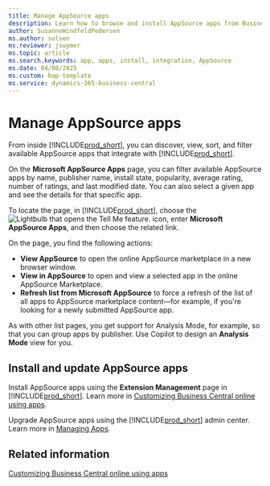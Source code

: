 ```yaml
---
title: Manage AppSource apps
description: Learn how to browse and install AppSource apps from Business Central.
author: SusanneWindfeldPedersen
ms.author: solsen
ms.reviewer: jswymer
ms.topic: article
ms.search.keywords: app, apps, install, integration, AppSource
ms.date: 04/08/2025
ms.custom: bap-template
ms.service: dynamics-365-business-central
---
```


# Manage AppSource apps
 
From inside [!INCLUDE[prod_short](includes/prod_short.md)], you can discover, view, sort, and filter available AppSource apps that integrate with [!INCLUDE[prod_short](includes/prod_short.md)].

On the **Microsoft AppSource Apps** page, you can filter available AppSource apps by name, publisher name, install state, popularity, average rating, number of ratings, and last modified date. You can also select a given app and see the details for that specific app.

To locate the page, in [!INCLUDE[prod_short](includes/prod_short.md)], choose the ![Lightbulb that opens the Tell Me feature.](media/ui-search/search_small.png "Tell me what you want to do") icon, enter **Microsoft AppSource Apps**, and then choose the related link.

On the page, you find the following actions:

- **View AppSource** to open the online AppSource marketplace in a new browser window. 
- **View in AppSource** to open and view a selected app in the online AppSource Marketplace. 
- **Refresh list from Microsoft AppSource** to force a refresh of the list of all apps to AppSource marketplace content—for example, if you're looking for a newly submitted AppSource app.

As with other list pages, you get support for Analysis Mode, for example, so that you can group apps by publisher. Use Copilot to design an **Analysis Mode** view for you.

## Install and update AppSource apps

Install AppSource apps using the **Extension Management** page in [!INCLUDE[prod_short](includes/prod_short.md)]. Learn more in [Customizing Business Central online using apps](ui-extensions.md).  

Upgrade AppSource apps using the [!INCLUDE[prod_short](includes/prod_short.md)] admin center. Learn more in [Managing Apps](/dynamics365/business-central/dev-itpro/administration/tenant-admin-center-manage-apps).  

## Related information

[Customizing Business Central online using apps](ui-extensions.md)  
